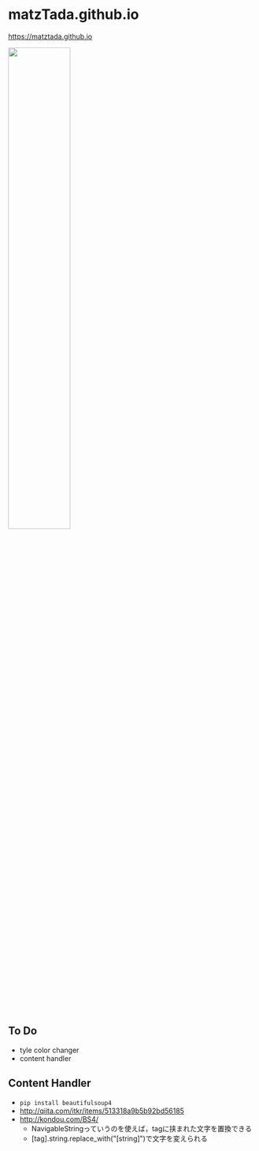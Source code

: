 # matzTada.github.io

<https://matztada.github.io>  

<a href="https://matztada.github.io"><img src="https://matztada.github.io/images/screenshot.png" alt="" width=50%></a>  

## To Do

* tyle color changer
* content handler

## Content Handler

* ```pip install beautifulsoup4```
* <http://qiita.com/itkr/items/513318a9b5b92bd56185>
* <http://kondou.com/BS4/>
	* NavigableStringっていうのを使えば，tagに挟まれた文字を置換できる
	* [tag].string.replace_with("[string]")で文字を変えられる